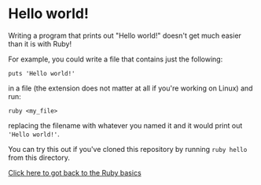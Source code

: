 # Hello world!

Writing a program that prints out "Hello world!" doesn't get much easier than it is with Ruby!

For example, you could write a file that contains just the following:

```
puts 'Hello world!'
```

in a file (the extension does not matter at all if you're working on Linux) and run:

```
ruby <my_file>
```

replacing the filename with whatever you named it and it would print out `'Hello world!'`.

You can try this out if you've cloned this repository by running `ruby hello` from this directory.

[Click here to got back to the Ruby basics](../)
